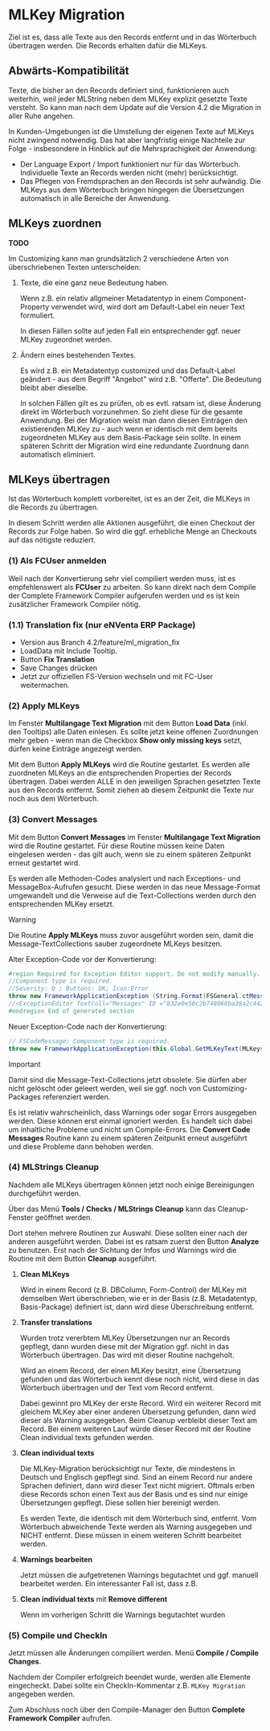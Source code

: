# MLKey Migration

Ziel ist es, dass alle Texte aus den Records entfernt und in das Wörterbuch übertragen werden. Die Records erhalten dafür die MLKeys.

## Abwärts-Kompatibilität

Texte, die bisher an den Records definiert sind, funktionieren auch weiterhin, weil jeder MLString neben dem MLKey explizit gesetzte Texte versteht. So kann man nach dem Update auf die Version 4.2 die Migration in aller Ruhe angehen.

In Kunden-Umgebungen ist die Umstellung der eigenen Texte auf MLKeys nicht zwingend notwendig. Das hat aber langfristig einige Nachteile zur Folge - insbesondere in Hinblick auf die Mehrsprachigkeit der Anwendung:

* Der Language Export / Import funktioniert nur für das Wörterbuch. Individuelle Texte an Records werden nicht (mehr) berücksichtigt.
* Das Pflegen von Fremdsprachen an den Records ist sehr aufwändig. Die MLKeys aus dem Wörterbuch bringen hingegen die Übersetzungen automatisch in alle Bereiche der Anwendung.

## MLKeys zuordnen

**TODO**

Im Customizing kann man grundsätzlich 2 verschiedene Arten von überschriebenen Texten unterscheiden:

1. Texte, die eine ganz neue Bedeutung haben.

    Wenn z.B. ein relativ allgmeiner Metadatentyp in einem Component-Property verwendet wird, wird dort am Default-Label ein neuer Text formuliert.

    In diesen Fällen sollte auf jeden Fall ein entsprechender ggf. neuer MLKey zugeordnet werden.

2. Ändern eines bestehenden Textes.

    Es wird z.B. ein Metadatentyp customized und das Default-Label geändert - aus dem Begriff "Angebot" wird z.B. "Offerte". Die Bedeutung bleibt aber dieselbe.

    In solchen Fällen gilt es zu prüfen, ob es evtl. ratsam ist, diese Änderung direkt im Wörterbuch vorzunehmen. So zieht diese für die gesamte Anwendung. Bei der Migration weist man dann diesen Einträgen den existierenden MLKey zu - auch wenn er identisch mit dem bereits zugeordneten MLKey aus dem Basis-Package sein sollte. In einem späteren Schritt der Migration wird eine redundante Zuordnung dann automatisch eliminiert.

## MLKeys übertragen

Ist das Wörterbuch komplett vorbereitet, ist es an der Zeit, die MLKeys in die Records zu übertragen.

In diesem Schritt werden alle Aktionen ausgeführt, die einen Checkout der Records zur Folge haben. So wird die ggf. erhebliche Menge an Checkouts auf das nötigste reduziert.

### (1) Als FCUser anmelden

Weil nach der Konvertierung sehr viel compiliert werden muss, ist es empfehlenswert als **FCUser** zu arbeiten. So kann direkt nach dem Compile der Complete Framework Compiler aufgerufen werden und es ist kein zusätzlicher Framework Compiler nötig.

### (1.1) Translation fix (nur eNVenta ERP Package)

* Version aus Branch 4.2/feature/ml_migration_fix
* LoadData mit Include Tooltip.
* Button **Fix Translation**
* Save Changes drücken
* Jetzt zur offiziellen FS-Version wechseln und mit FC-User weitermachen.

### (2) Apply MLKeys

Im Fenster **Multilangage Text Migration**  mit dem Button **Load Data** (inkl. den Tooltips) alle Daten einlesen. Es sollte jetzt keine offenen Zuordnungen mehr geben - wenn man die Checkbox **Show only missing keys** setzt, dürfen keine Einträge angezeigt werden.

Mit dem Button **Apply MLKeys** wird die Routine gestartet. Es werden alle zuordneten MLKeys an die entsprechenden Properties der Records übertragen. Dabei werden ALLE in den jeweiligen Sprachen gesetzten Texte aus den Records entfernt. Somit ziehen ab diesem Zeitpunkt die Texte nur noch aus dem Wörterbuch.

### (3) Convert Messages

Mit dem Button **Convert Messages** im Fenster **Multilangage Text Migration** wird die Routine gestartet. Für diese Routine müssen keine Daten eingelesen werden - das gilt auch, wenn sie zu einem späteren Zeitpunkt erneut gestartet wird.

Es werden alle Methoden-Codes analysiert und nach Exceptions- und MessageBox-Aufrufen gesucht. Diese werden in das neue Message-Format umgewandelt und die Verweise auf die Text-Collections werden durch den entsprechenden MLKey ersetzt.

> [!WARNING]
> Die Routine **Apply MLKeys** muss zuvor ausgeführt worden sein, damit die Message-TextCollections sauber zugeordnete MLKeys besitzen.

Alter Exception-Code vor der Konvertierung:

```csharp
#region Required for Exception Editor support. Do not modify manually.
//Component type is required.
//Severity: 0 ; Buttons: OK; Icon:Error
throw new FrameworkApplicationException (String.Format(FSGeneral.ctMessagesFactory.Get(this.Global,3550).Value[Global.SelectedLanguage],new object []{}),0 );
//<ExceptionEditor TextColl="Messages" ID ="832e0e50c2b748068ba38a2c4422aaab" Severity="0" EHID=""  ></ExceptionEditor>
#endregion End of generated section
```

Neuer Exception-Code nach der Konvertierung:

```csharp
// FSCodeMessage: Component type is required.
throw new FrameworkApplicationException(this.Global.GetMLKeyText(MLKeys.MSG_445559f2ca44452e8d49ca9515b3a83e), 0);
```

> [!IMPORTANT]
> Damit sind die Message-Text-Collections jetzt obsolete.
> Sie dürfen aber nicht gelöscht oder geleert werden, weil sie ggf. noch von Customizing-Packages referenziert werden.

Es ist relativ wahrscheinlich, dass Warnings oder sogar Errors ausgegeben werden. Diese können erst einmal ignoriert werden. Es handelt sich dabei um inhaltliche Probleme und nicht um Compile-Errors. Die **Convert Code Messages** Routine kann zu einem späteren Zeitpunkt erneut ausgeführt und diese Probleme dann behoben werden.

### (4) MLStrings Cleanup

Nachdem alle MLKeys übertragen können jetzt noch einige Bereinigungen durchgeführt werden.

Über das Menü **Tools / Checks / MLStrings Cleanup** kann das Cleanup-Fenster geöffnet werden.

Dort stehen mehrere Routinen zur Auswahl. Diese sollten einer nach der anderen ausgeführt werden. Dabei ist es ratsam zuerst den Button **Analyze** zu benutzen. Erst nach der Sichtung der Infos und Warnings wird die Routine mit dem Button **Cleanup** ausgeführt.

1. **Clean MLKeys**

    Wird in einem Record (z.B. DBColumn, Form-Control) der MLKey mit demselben Wert überschrieben, wie er in der Basis (z.B. Metadatentyp, Basis-Package) definiert ist, dann wird diese Überschreibung entfernt.

2. **Transfer translations**

    Wurden trotz vererbtem MLKey Übersetzungen nur an Records gepflegt, dann wurden diese mit der Migration ggf. nicht in das Wörterbuch übertragen. Das wird mit dieser Routine nachgeholt.

    Wird an einem Record, der einen MLKey besitzt, eine Übersetzung gefunden und das Wörterbuch kennt diese noch nicht, wird diese in das Wörterbuch übertragen und der Text vom Record entfernt.

    Dabei gewinnt pro MLKey der erste Record. Wird ein weiterer Record mit gleichem MLKey aber einer anderen Übersetzung gefunden, dann wird dieser als Warning ausgegeben. Beim Cleanup verbleibt dieser Text am Record. Bei einem weiteren Lauf würde dieser Record mit der Routine Clean individual texts gefunden werden.

3. **Clean individual texts**

    Die MLKey-Migration berücksichtigt nur Texte, die mindestens in Deutsch und Englisch gepflegt sind. Sind an einem Record nur andere Sprachen definiert, dann wird dieser Text nicht migriert. Oftmals erben diese Records schon einen Text aus der Basis und es sind nur einige Übersetzungen gepflegt. Diese sollen hier bereinigt werden.

    Es werden Texte, die identisch mit dem Wörterbuch sind, entfernt. Vom Wörterbuch abweichende Texte werden als Warning ausgegeben und NICHT entfernt. Diese müssen in einem weiteren Schritt bearbeitet werden.

4. **Warnings bearbeiten**

    Jetzt müssen die aufgetretenen Warnings begutachtet und ggf. manuell bearbeitet werden. Ein interessanter Fall ist, dass z.B.

5. **Clean individual texts** mit **Remove different**

    Wenn im vorherigen Schritt die Warnings begutachtet wurden

### (5) Compile und CheckIn

Jetzt müssen alle Änderungen compiliert werden. Menü **Compile / Compile Changes**.

Nachdem der Compiler erfolgreich beendet wurde, werden alle Elemente eingecheckt. Dabei sollte ein CheckIn-Kommentar z.B. `MLKey Migration` angegeben werden.

Zum Abschluss noch über den Compile-Manager den Button **Complete Framework Compiler** aufrufen.
